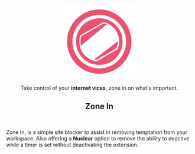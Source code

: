 
<p align="center"><img src="https://github.com/Kcorb0/ZoneIn-SiteBlocker/blob/master/images/icon.png?raw=true" width="200" height="200" /><p/>

<p align="center">Take control of your <strong>internet vices</strong>, zone in on what's important.<p/>

<h2 align="center">Zone In</h2>
<br/>
<p>Zone In, is a simple site blocker to assist in removing temptation from your workspace. Also offering a <strong>Nuclear</strong> option to remove the ability to deactive while a timer is set without deactivating the extension.<p/>